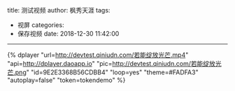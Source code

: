 title: 测试视频
author: 枫秀天涯
tags:
  - 视屏
categories:
  - 保存视频
date: 2018-12-30 11:42:00
---
{% dplayer "url=http://devtest.qiniudn.com/若能绽放光芒.mp4" "api=http://dplayer.daoapp.io" "pic=http://devtest.qiniudn.com/若能绽放光芒.png" "id=9E2E3368B56CDBB4" "loop=yes" "theme=#FADFA3" "autoplay=false" "token=tokendemo" %}